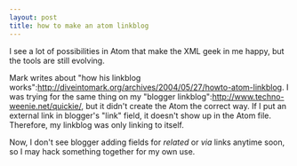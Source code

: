 ```yaml
--- 
layout: post
title: how to make an atom linkblog
---
```

I see a lot of possibilities in Atom that make the XML geek in me happy, but the tools are still evolving.  

Mark writes about "how his linkblog works":http://diveintomark.org/archives/2004/05/27/howto-atom-linkblog.  I was trying for the same thing on my "blogger linkblog":http://www.techno-weenie.net/quickie/, but it didn't create the Atom the correct way.  If I put an external link in blogger's "link" field, it doesn't show up in the Atom file.  Therefore, my linkblog was only linking to itself.

Now, I don't see blogger adding fields for _related_ or _via_ links anytime soon, so I may hack something together for my own use.
